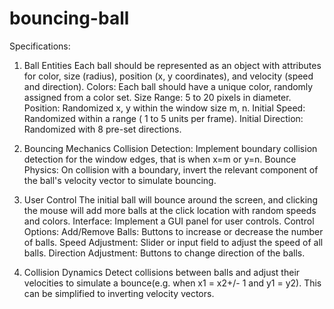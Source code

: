 # bouncing-ball

Specifications:

1. Ball Entities
Each ball should be represented as an object with attributes for color, size (radius), position (x, y coordinates), and velocity (speed and direction).
Colors: Each ball should have a unique color, randomly assigned from a color set.
Size Range: 5 to 20 pixels in diameter.
Position: Randomized x, y within the window size m, n.
Initial Speed: Randomized within a range ( 1 to 5 units per frame).
Initial Direction: Randomized with 8 pre-set directions.

2. Bouncing Mechanics
Collision Detection: Implement boundary collision detection for the window edges, that is when x=m or y=n.
Bounce Physics: On collision with a boundary, invert the relevant component of the ball's velocity vector to simulate bouncing.

3. User Control
The initial ball will bounce around the screen, and clicking the mouse will add more balls at the click location with random speeds and colors.
Interface: Implement a GUI panel for user controls.
Control Options:
Add/Remove Balls: Buttons to increase or decrease the number of balls.
Speed Adjustment: Slider or input field to adjust the speed of all balls.
Direction Adjustment: Buttons to change direction of the balls.

4. Collision Dynamics
Detect collisions between balls and adjust their velocities to simulate a bounce(e.g. when x1 = x2+/- 1 and y1 = y2). This can be simplified to inverting velocity vectors.
